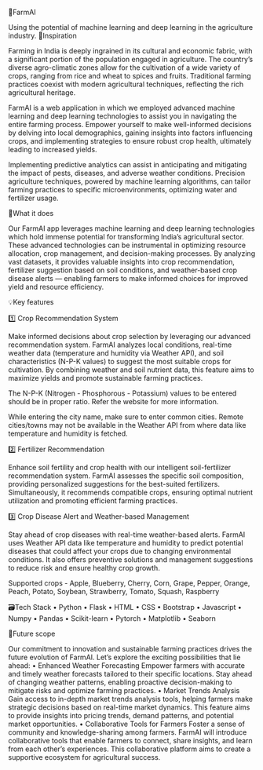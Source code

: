 🍃FarmAI

Using the potential of machine learning and deep learning in the agriculture industry.
🚀Inspiration

Farming in India is deeply ingrained in its cultural and economic fabric, with a significant portion of the population engaged in agriculture. The country’s diverse agro-climatic zones allow for the cultivation of a wide variety of crops, ranging from rice and wheat to spices and fruits. Traditional farming practices coexist with modern agricultural techniques, reflecting the rich agricultural heritage.

FarmAI is a web application in which we employed advanced machine learning and deep learning technologies to assist you in navigating the entire farming process. Empower yourself to make well-informed decisions by delving into local demographics, gaining insights into factors influencing crops, and implementing strategies to ensure robust crop health, ultimately leading to increased yields.

Implementing predictive analytics can assist in anticipating and mitigating the impact of pests, diseases, and adverse weather conditions. Precision agriculture techniques, powered by machine learning algorithms, can tailor farming practices to specific microenvironments, optimizing water and fertilizer usage.

🤖What it does

Our FarmAI app leverages machine learning and deep learning technologies which hold immense potential for transforming India’s agricultural sector. These advanced technologies can be instrumental in optimizing resource allocation, crop management, and decision-making processes. By analyzing vast datasets, it provides valuable insights into crop recommendation, fertilizer suggestion based on soil conditions, and weather-based crop disease alerts — enabling farmers to make informed choices for improved yield and resource efficiency.

💡Key features

1️⃣ Crop Recommendation System

Make informed decisions about crop selection by leveraging our advanced recommendation system. FarmAI analyzes local conditions, real-time weather data (temperature and humidity via Weather API), and soil characteristics (N-P-K values) to suggest the most suitable crops for cultivation. By combining weather and soil nutrient data, this feature aims to maximize yields and promote sustainable farming practices.

The N-P-K (Nitrogen - Phosphorous - Potassium) values to be entered should be in proper ratio. Refer the website for more information.

While entering the city name, make sure to enter common cities. Remote cities/towns may not be available in the Weather API from where data like temperature and humidity is fetched.

2️⃣ Fertilizer Recommendation

Enhance soil fertility and crop health with our intelligent soil-fertilizer recommendation system. FarmAI assesses the specific soil composition, providing personalized suggestions for the best-suited fertilizers. Simultaneously, it recommends compatible crops, ensuring optimal nutrient utilization and promoting efficient farming practices.

3️⃣ Crop Disease Alert and Weather-based Management

Stay ahead of crop diseases with real-time weather-based alerts. FarmAI uses Weather API data like temperature and humidity to predict potential diseases that could affect your crops due to changing environmental conditions. It also offers preventive solutions and management suggestions to reduce risk and ensure healthy crop growth.

Supported crops - Apple, Blueberry, Cherry, Corn, Grape, Pepper, Orange, Peach, Potato, Soybean, Strawberry, Tomato, Squash, Raspberry

🗃️Tech Stack • Python • Flask • HTML • CSS • Bootstrap • Javascript • Numpy • Pandas • Scikit-learn • Pytorch • Matplotlib • Seaborn

🚝Future scope

Our commitment to innovation and sustainable farming practices drives the future evolution of FarmAI. Let’s explore the exciting possibilities that lie ahead: • Enhanced Weather Forecasting Empower farmers with accurate and timely weather forecasts tailored to their specific locations. Stay ahead of changing weather patterns, enabling proactive decision-making to mitigate risks and optimize farming practices. • Market Trends Analysis Gain access to in-depth market trends analysis tools, helping farmers make strategic decisions based on real-time market dynamics. This feature aims to provide insights into pricing trends, demand patterns, and potential market opportunities. • Collaborative Tools for Farmers Foster a sense of community and knowledge-sharing among farmers. FarmAI will introduce collaborative tools that enable farmers to connect, share insights, and learn from each other’s experiences. This collaborative platform aims to create a supportive ecosystem for agricultural success.

